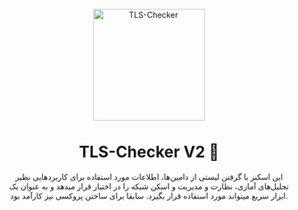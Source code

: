 <p align="center">
    <img src="https://github.com/ImanMontajabi/TLS-Checker/assets/52942515/bb20a89e-94cc-4b6a-86a7-29622c42dad6" alt="TLS-Checker" width="200"
</p>



<h1 align="center">TLS-Checker V2 🚀️</h1>


<p align="center">این اسکنر با گرفتن لیستی از دامین‌ها، اطلاعات مورد استفاده برای کاربردهایی نظیر تحلیل‌های آماری، نظارت و مدیریت و اسکن شبکه را در اختیار قرار میدهد و به عنوان یک ابزار سریع میتواند مورد استفاده قرار بگیرد. سابقا برای ساختن پروکسی نیز کارآمد بود.</p>
